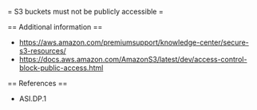 = S3 buckets must not be publicly accessible =

== Additional information ==
* https://aws.amazon.com/premiumsupport/knowledge-center/secure-s3-resources/
* https://docs.aws.amazon.com/AmazonS3/latest/dev/access-control-block-public-access.html

== References ==
* ASI.DP.1
